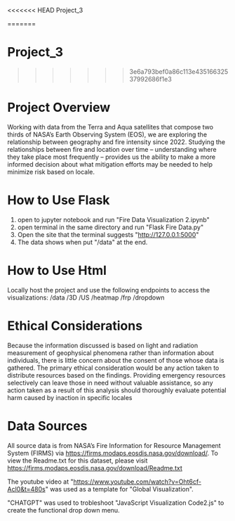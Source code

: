 <<<<<<< HEAD
Project_3


=======
# Project_3
>>>>>>> 3e6a793bef0a86c113e43516632537992686f1e3
# Project Overview
Working with data from the Terra and Aqua satellites that compose two thirds of NASA’s Earth Observing System (EOS), we are exploring the relationship between geography and fire intensity since 2022.  Studying the relationships between fire and location over time – understanding where they take place most frequently – provides us the ability to make a more informed decision about what mitigation efforts may be needed to help minimize risk based on locale.

# How to Use Flask
1. open to jupyter notebook and run "Fire Data Visualization 2.ipynb"
2. open terminal in the same directory and run "Flask Fire Data.py"
3. Open the site that the terminal suggests "http://127.0.0.1:5000"
4. The data shows when put "/data" at the end.

# How to Use Html
Locally host the project and use the following endpoints to access the visualizations:
/data
/3D
/US
/heatmap
/frp
/dropdown

# Ethical Considerations 
Because the information discussed is based on light and radiation measurement of geophysical phenomena rather than information about individuals, there is little concern about the consent of those whose data is gathered. The primary ethical consideration would be any action taken to distribute resources based on the findings. Providing emergency resources selectively can leave those in need without valuable assistance, so any action taken as a result of this analysis should thoroughly evaluate potential harm caused by inaction in specific locales

# Data Sources
All source data is from NASA’s Fire Information for Resource Management System (FIRMS) via https://firms.modaps.eosdis.nasa.gov/download/. To view the Readme.txt for this dataset, please visit https://firms.modaps.eosdis.nasa.gov/download/Readme.txt

The youtube video at "https://www.youtube.com/watch?v=Oht6cf-Acl0&t=480s" was used as a template for "Global Visualization".

"CHATGPT" was used to trobleshoot "JavaScript Visualization Code2.js" to create the functional drop down menu.